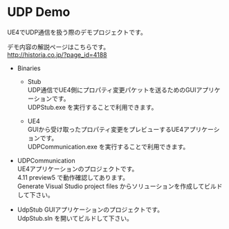 # UDP Demo
UE4でUDP通信を扱う際のデモプロジェクトです。  
  
デモ内容の解説ページはこちらです。  
http://historia.co.jp/?page_id=4188  
  
* Binaries
   * Stub  
UDP通信でUE4側にプロパティ変更パケットを送るためのGUIアプリケーションです。  
UDPStub.exe を実行することで利用できます。  
 
   * UE4  
GUIから受け取ったプロパティ変更をプレビューするUE4アプリケーションです。  
UDPCommunication.exe を実行することで利用できます。  
 
* UDPCommunication  
UE4アプリケーションのプロジェクトです。  
4.11 preview5 で動作確認してあります。  
Generate Visual Studio project files からソリューションを作成してビルドして下さい。  
 
* UdpStub
GUIアプリケーションのプロジェクトです。  
UdpStub.sln を開いてビルドして下さい。  
 
